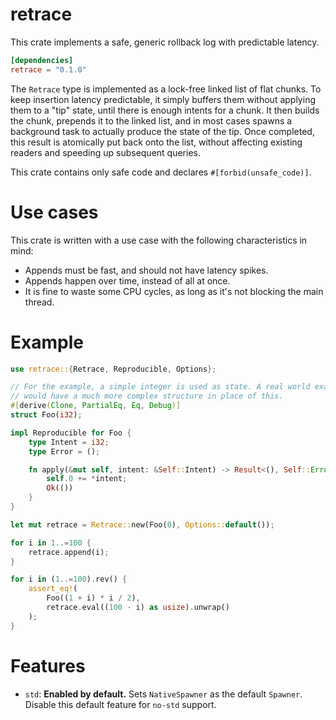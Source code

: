 # retrace

This crate implements a safe, generic rollback log with predictable latency.

```toml
[dependencies]
retrace = "0.1.0"
```

The `Retrace` type is implemented as a lock-free linked list of flat chunks. To keep insertion latency predictable, it simply buffers them without applying them to a "tip" state, until there is enough intents for a chunk. It then builds the chunk, prepends it to the linked list, and in most cases spawns a background task to actually produce the state of the tip. Once completed, this result is atomically put back onto the list, without affecting existing readers and speeding up subsequent queries.

This crate contains only safe code and declares `#[forbid(unsafe_code)]`.

# Use cases

This crate is written with a use case with the following characteristics in mind:

- Appends must be fast, and should not have latency spikes.
- Appends happen over time, instead of all at once.
- It is fine to waste some CPU cycles, as long as it's not blocking the main thread.

# Example

```rust
use retrace::{Retrace, Reproducible, Options};

// For the example, a simple integer is used as state. A real world example
// would have a much more complex structure in place of this.
#[derive(Clone, PartialEq, Eq, Debug)]
struct Foo(i32);

impl Reproducible for Foo {
    type Intent = i32;
    type Error = ();

    fn apply(&mut self, intent: &Self::Intent) -> Result<(), Self::Error> {
        self.0 += *intent;
        Ok(())
    }
}

let mut retrace = Retrace::new(Foo(0), Options::default());

for i in 1..=100 {
    retrace.append(i);
}

for i in (1..=100).rev() {
    assert_eq!(
        Foo((1 + i) * i / 2),
        retrace.eval((100 - i) as usize).unwrap()
    );
}
```


# Features

- `std`: **Enabled by default.** Sets `NativeSpawner` as the default `Spawner`. Disable this default feature for `no-std` support.
